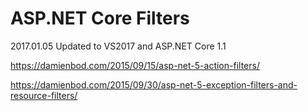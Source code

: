 # ASP.NET Core Filters

2017.01.05 Updated to VS2017 and ASP.NET Core 1.1

https://damienbod.com/2015/09/15/asp-net-5-action-filters/

https://damienbod.com/2015/09/30/asp-net-5-exception-filters-and-resource-filters/
